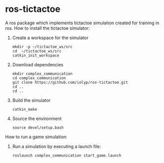 # ros-tictactoe
A ros package which implements tictactoe simulation created for training in ros.
How to install the tictactoe simulator:

1. Create a workspace for the simulator

    ```
    mkdir -p ~/tictactoe_ws/src
    cd  ~/tictactoe_ws/src
    catkin_init_workspace
    ```
2. Download dependencies

    ```
    mkdir complex_communication
    cd complex_communication
    git clone https://github.com/iolyp/ros-tictactoe.git
    cd ..
    cd ..
    ```
3. Build the simulator

    ```
    catkin_make
    ```
4. Source the environment

    ```
    source devel/setup.bash
    ```
How to run a game simulation:

1. Run a simulation by executing a launch file:

    ```
    roslaunch complex_communication start_game.launch
    ```
